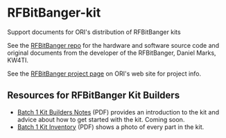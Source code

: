 # RFBitBanger-kit
Support documents for ORI's distribution of RFBitBanger kits

See the [RFBitBanger repo](https://github.com/profdc9/RFBitBanger) for the hardware and software source code and original documents from the developer of the RFBitBanger, Daniel Marks, KW4TI.

See the [RFBitBanger project page](https://openresearch.institute/rfbitbanger-project/) on ORI's web site for project info.

## Resources for RFBitBanger Kit Builders

* [Batch 1 Kit Builders Notes](batch1/batch1_kit_builders_notes.pdf) (PDF) provides an introduction to the kit and advice about how to get started with the kit. Coming soon.
* [Batch 1 Kit Inventory](batch1/batch1_photo_inventory.pdf) (PDF) shows a photo of every part in the kit.